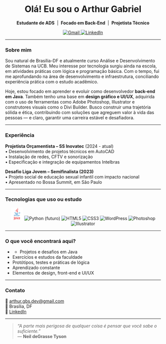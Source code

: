 <h1 align="center">Olá! Eu sou o Arthur Gabriel</h1>

<p align="center">
  <strong>Estudante de ADS</strong> &nbsp;|&nbsp;
  <strong>Focado em Back-End</strong> &nbsp;|&nbsp;
  <strong>Projetista Técnico</strong>
</p>

<p align="center">
  <a href="mailto:arthur.gbs.dev@gmail.com" target="_blank">
    <img alt="Gmail" src="https://img.shields.io/badge/-Gmail-D14836?style=for-the-badge&logo=gmail&logoColor=white" />
  </a>
  <a href="https://www.linkedin.com/in/arthur-gabriel-borges-silva/" target="_blank">
    <img alt="LinkedIn" src="https://img.shields.io/badge/-LinkedIn-0A66C2?style=for-the-badge&logo=linkedin&logoColor=white" />
  </a>
</p>


---

### Sobre mim

Sou natural de Brasília-DF e atualmente curso Análise e Desenvolvimento de Sistemas na UCB. Meu interesse por tecnologia surgiu ainda na escola, em atividades práticas com lógica e programação básica. Com o tempo, fui me aprofundando na área de desenvolvimento e infraestrutura, conciliando experiência prática com o estudo acadêmico.

Hoje, estou focado em aprender e evoluir como desenvolvedor **back-end em Java**. Também tenho uma base em **design gráfico e UI/UX**, adquirida com o uso de ferramentas como Adobe Photoshop, Illustrator e construtores visuais como o Divi Builder. Busco construir uma trajetória sólida e ética, contribuindo com soluções que agreguem valor à vida das pessoas — e claro, garantir uma carreira estável e desafiadora.

---

### Experiência

**Projetista Orçamentista – SS Inovatec** (2024 - atual)  
• Desenvolvimento de projetos técnicos em AutoCAD  
• Instalação de redes, CFTV e sonorização  
• Especificação e integração de equipamentos Intelbras

**Desafio Liga Jovem – Semifinalista (2023)**  
• Projeto social de educação sexual infantil com impacto nacional  
• Apresentado no Bossa Summit, em São Paulo

---

### Tecnologias que uso ou estudo

<div align="center">
  <img src="https://raw.githubusercontent.com/devicons/devicon/master/icons/java/java-original-wordmark.svg" height="40" alt="Java" />
  <img src="https://cdn.jsdelivr.net/gh/devicons/devicon/icons/python/python-original.svg" height="40" alt="Python (futuro)"/>
  <img src="https://cdn.jsdelivr.net/gh/devicons/devicon/icons/html5/html5-original.svg" height="40" alt="HTML5"/>
  <img src="https://cdn.jsdelivr.net/gh/devicons/devicon/icons/css3/css3-original.svg" height="40" alt="CSS3"/>
  <img src="https://img.icons8.com/color/48/wordpress.png" height="40" alt="WordPress"/>
  <img src="https://img.icons8.com/color/48/adobe-photoshop--v1.png" height="40" alt="Photoshop"/>
  <img src="https://img.icons8.com/color/48/adobe-illustrator--v1.png" height="40" alt="Illustrator"/>
</div>

---

### O que você encontrará aqui?

- - Projetos e desafios em Java  
- Exercícios e estudos da faculdade  
- Protótipos, testes e práticas de lógica  
- Aprendizado constante  
- Elementos de design, front-end e UI/UX  

---

### Contato

📧 arthur.gbs.dev@gmail.com  
📍 Brasília, DF  
🔗 [LinkedIn](https://www.linkedin.com/in/arthur-gabriel-borges-silva)

---

> _“A parte mais perigosa de qualquer coisa é pensar que você sabe o suficiente.”_  
> — **Neil deGrasse Tyson**

